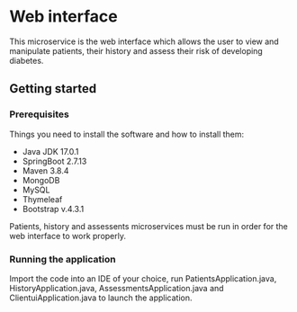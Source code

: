 # Web interface

This microservice is the web interface which allows the user to view and manipulate patients, their history and assess
their risk of developing diabetes.

## Getting started

### Prerequisites

Things you need to install the software and how to install them:

- Java JDK 17.0.1
- SpringBoot 2.7.13
- Maven 3.8.4
- MongoDB
- MySQL
- Thymeleaf
- Bootstrap v.4.3.1

Patients, history and assessents microservices must be run in order for the web interface to work properly.

### Running the application

Import the code into an IDE of your choice, run PatientsApplication.java, HistoryApplication.java,
AssessmentsApplication.java and ClientuiApplication.java to launch the application.
